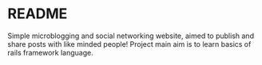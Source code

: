 # README

Simple microblogging and social networking website, aimed to publish and share posts with like minded people! Project main aim is to learn basics of rails framework language.
